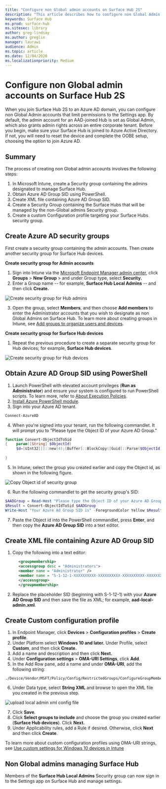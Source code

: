 ```yaml
---
title: "Configure non Global admin accounts on Surface Hub 2S"
description: "This article describes how to configure non Global Admin accounts to manage Surface Hub 2S."
keywords: Surface Hub
ms.prod: surface-hub
ms.sitesec: library
author: greg-lindsay
ms.author: greglin
manager: laurawi
audience: Admin
ms.topic: article
ms.date: 12/04/2020
ms.localizationpriority: Medium
---
```


# Configure non Global admin accounts on Surface Hub 2S

When you join Surface Hub 2S to an Azure AD domain, you can configure non Global Admin accounts that limit permissions to the Settings app. By default, the admin account for an AAD-joined Hub is set as Global Admin, which also grants admin rights across an entire corporate tenant. Before you begin, make sure your Surface Hub is joined to Azure Active Directory. If not, you will need to reset the device and complete the OOBE setup, choosing the option to join Azure AD.

## Summary 

The process of creating non Global admin accounts involves the following steps: 

1. In Microsoft Intune, create a Security group containing the admins designated to manage Surface Hub.
2. Obtain Azure AD Group SID using PowerShell.
3. Create XML file containing Azure AD Group SID.
4. Create a Security Group containing the Surface Hubs that will be managed by the non-Global admins Security group.
5. Create a custom Configuration profile targeting your Surface Hubs security group.


## Create Azure AD security groups

First create a security group containing the admin accounts. Then create another security group for Surface Hub devices.  

**Create security group for Admin accounts**

1. Sign into Intune via the [Microsoft Endpoint Manager admin center](https://go.microsoft.com/fwlink/?linkid=2109431), click **Groups** > **New Group** > and under Group type, select **Security.** 
2. Enter a Group name -- for example, **Surface Hub Local Admins** -- and then click **Create.** 

 ![Create security group for Hub admins](images/sh-create-sec-group.png)

3. Open the group, select **Members**, and then choose **Add members** to enter the Administrator accounts that you wish to designate as non Global Admins on Surface Hub. To learn more about creating groups in Intune, see  [Add groups to organize users and devices](https://docs.microsoft.com/mem/intune/fundamentals/groups-add).

**Create security group for Surface Hub devices**

1. Repeat the previous procedure to create a separate security group for Hub devices; for example, **Surface Hub devices**. 

 ![Create security group for Hub devices](images/sh-surface-hub-devices.png) 

## Obtain Azure AD Group SID using PowerShell

1. Launch PowerShell with elevated account privileges (**Run as Administrator**) and ensure your system is configured to run PowerShell scripts. To learn more, refer to [About Execution Policies](https://docs.microsoft.com/powershell/module/microsoft.powershell.core/about/about_execution_policies?). 
2. [Install Azure PowerShell module](https://docs.microsoft.com/powershell/azure/install-az-ps?view=azps-5.1.0).
3. Sign into your Azure AD tenant.
```powershell
Connect-AzureAD
```

4. When you're signed into your tenant, run the following commandlet. It will prompt you to "Please type the Object ID of your Azure AD Group."

```powershell
function Convert-ObjectIdToSid
{    param([String] $ObjectId)   
     $d=[UInt32[]]::new(4);[Buffer]::BlockCopy([Guid]::Parse($ObjectId).ToByteArray(),0,$d,0,16);"S-1-12-1-$d".Replace(' ','-')
	 
}
```

5. In Intune, select the group you created earlier and copy the Object id, as shown in the following figure. 

 ![Copy Object id of security group](images/sh-objectid.png)

6. Run the following commandlet to get the security group's SID:
```powershell
$AADGroup = Read-Host "Please type the Object ID of your Azure AD Group"
$Result = Convert-ObjectIdToSid $AADGroup
Write-Host "Your Azure Ad Group SID is" -ForegroundColor Yellow $Result
```

7. Paste the Object id into the PowerShell commandlet, press **Enter**, and then copy the **Azure AD Group SID** into a text editor. 

## Create XML file containing Azure AD Group SID

1. Copy the following into a text editor: 

```xml
      <groupmembership>   
	  <accessgroup desc = "Administrators">        
	  <member name = "Administrator" />        
	  <member name = "S-1-12-1-XXXXXXXXXX-XXXXXXXXXX-XXXXXXXXXX-XXXXXXXXXX" />  
	  </accessgroup>
	  </groupmembership>
  ```

2. Replace the placeholder SID (beginning with S-1-12-1) with your **Azure AD Group SID** and then save the file as XML; for example, **aad-local-admin.xml**. 

## Create Custom configuration profile

1. In Endpoint Manager, click **Devices** > **Configuration profiles** > **Create profile**. 
2. Under Platform select **Windows 10 and later.** Under Profile, select **Custom**, and then click **Create.**
3. Add a name and description and then click **Next.**
4. Under **Configuration settings** > **OMA-URI Settings**, click **Add**.
5. In the Add Row pane, add a name and under     **OMA-URI**, add the following  string: 

```OMA-URI
./Device/Vendor/MSFT/Policy/Config/RestrictedGroups/ConfigureGroupMembership
```
6. Under Data type, select **String XML** and browse to open the XML file you created in the previous step. 

 ![upload local admin xml config file](images/sh-local-admin-config.png)

7. Click **Save**.
8. Click **Select groups to include** and choose the group you created earlier (**Surface Hub devices**). Click **Next.**
9. Under Applicability rules, add a Rule if desired. Otherwise, click **Next** and then click **Create**.

To learn more about custom configuration profiles using OMA-URI strings, see [Use custom settings for Windows 10 devices in Intune](https://docs.microsoft.com/mem/intune/configuration/custom-settings-windows-10)


## Non Global admins managing Surface Hub

Members of the **Surface Hub Local Admins** Security group can now sign in to the Settings app on Surface Hub and manage settings.
